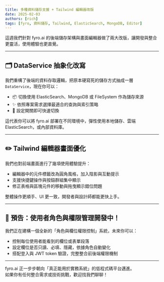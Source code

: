 ```yaml
---
title: 多種資料儲存支援 + Tailwind 編輯器改版
date: 2025-02-03
authors: [rich]
tags: [fyro, 資料儲存, Tailwind, ElasticSearch, MongoDB, Editor]
---
```


這週我們針對 fyro.ai 的後端儲存架構與畫面編輯器做了兩大改版，讓開發與整合更靈活，使用體驗也更直覺。

---

## 🗂️ DataService 抽象化改寫

我們重構了後端的資料存取邏輯，把原本硬寫死的儲存方式抽成一層 `DataService`，現在你可以：

- 📦 切換使用 ElasticSearch、MongoDB 或 FileSystem 作為儲存來源
- ✨ 依照專案需求選擇最適合的查詢與索引策略
- 🔧 設定開關即可快速切換

這代表你可以將 fyro.ai 部署在不同環境中，彈性使用本地儲存、雲端 ElasticSearch，或內部資料庫。

---

## ✏️ Tailwind 編輯器畫面優化

我們也對前端畫面進行了幾項使用體驗提升：

- 編輯器中的元件標籤改為圓角風格，加入陰影與互動提示
- 支援快捷鍵操作與按鈕群組集中顯示
- 修正表格與區塊元件的移動與拖曳顯示錯位問題

整體操作更順手、UI 更一致，開發者與設計師都能更快上手。

---

## 🧠 預告：使用者角色與權限管理開發中！

我們正在建構一個全新的「角色與欄位權限控制」系統，未來你可以：

- 控制每位使用者能看到的欄位或表單段落
- 設定欄位是否只讀、必填、隱藏，依據角色自動變化
- 搭配登入與 JWT token 驗證，完整整合前後端權限機制

---

fyro.ai 正一步步朝向「真正能用於實務系統」的低程式碼平台邁進。  
如果你有任何整合需求或技術挑戰，歡迎找我們聊聊！

